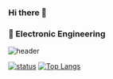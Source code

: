 ### Hi there 👋
### 🌱 Electronic Engineering
<!-- Color: #B983FF | #94B3FD | #94DAFF | #99FEFF -->

![header](https://capsule-render.vercel.app/api?type=waving&color=94B3FD&height=300&section=header&text=NJHDev&fontSize=70&animation=fadeIn&fontAlignY=38&desc=NSU%20E.E.%20Student&descAlignY=51&descAlign=62)

[![status](https://github-readme-stats.vercel.app/api?username=NJHDev&show_icons=true&title_color=B983FF&text_color=ddd&icon_color=94B3FD&bg_color=0d1117&border_color=fff&border_radius=10&card_width=450)](https://github.com/anuraghazra/github-readme-stats) 
[![Top Langs](https://github-readme-stats.vercel.app/api/top-langs/?username=NJHDev&layout=compact&title_color=B983FF&text_color=ddd&icon_color=94B3FD&bg_color=0d1117&border_color=fff&border_radius=10&card_width=300)](https://github.com/anuraghazra/github-readme-stats)



<!--
**NJHdev/NJHDev** is a ✨ _special_ ✨ repository because its `README.md` (this file) appears on your GitHub profile.

Here are some ideas to get you started:

- 🔭 I’m currently working on ...
- 🌱 I’m currently learning ...
- 👯 I’m looking to collaborate on ...
- 🤔 I’m looking for help with ...
- 💬 Ask me about ...
- 📫 How to reach me: ...
- 😄 Pronouns: ...
- ⚡ Fun fact: ...
-->

